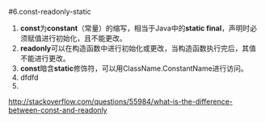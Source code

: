 #6.const-readonly-static

  1. **const**为**constant**（常量）的缩写，相当于Java中的**static final**，声明时必须赋值进行初始化，且不能更改。
  2. **readonly**可以在构造函数中进行初始化或更改，当构造函数执行完后，其值不能进行更改。
  3. **const**暗含**static**修饰符，可以用ClassName.ConstantName进行访问。
  4. dfdfd
  5. 

http://stackoverflow.com/questions/55984/what-is-the-difference-between-const-and-readonly
